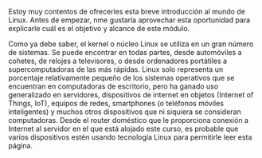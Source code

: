 Estoy muy contentos de ofrecerles esta breve introducción al mundo de Linux. Antes de empezar, nme gustaría aprovechar esta oportunidad para explicarle cuál es el objetivo y alcance de este módulo.

Como ya debe saber, el kernel o núcleo Linux se utiliza en un gran número de sistemas. Se puede encontrar en todas partes, desde automóviles a cohetes, de relojes a televisores, o desde ordenadores portátiles a supercomputadoras de las más rápidas. Linux solo representa un porcentaje relativamente pequeño de los sistemas operativos que se encuentran en computadoras de escritorio, pero ha ganado uso generalizado en servidores, dispositivos de internet en objetos (Internet of Things, IoT), equipos de redes, smartphones (o teléfonos móviles inteligentes) y muchos otros dispositivos que ni siquiera se consideran computadoras. 
Desde el router doméstico que le proporciona conexión a Internet al servidor en el que está alojado este curso, es probable que varios dispositivos estén usando tecnología Linux para permitirle leer esta página.

